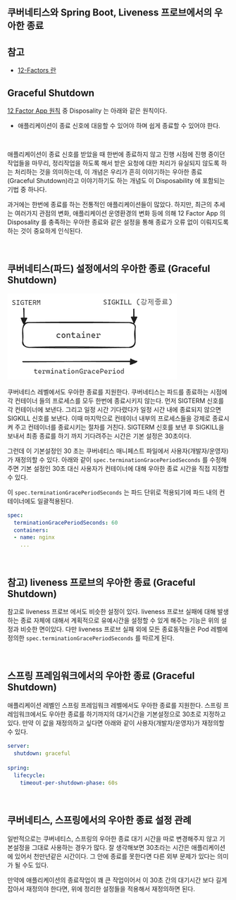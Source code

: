 ## 쿠버네티스와 Spring Boot, Liveness 프로브에서의 우아한 종료



## 참고

- [12-Factors 란](https://medium.com/dtevangelist/12-factors-%EB%9E%80-b39c7ef1ed30)



## Graceful Shutdown

[12 Factor App 원칙](https://medium.com/dtevangelist/12-factors-%EB%9E%80-b39c7ef1ed30) 중 Disposality 는 아래와 같은 원칙이다.

- 애플리케이션이 종료 신호에 대응할 수 있어야 하며 쉽게 종료할 수 있어야 한다.

<br>



애플리케이션이 종료 신호를 받았을 때 한번에 종료하지 않고 진행 시점에 진행 중이던 작업들을 마무리, 정리작업을 하도록 해서 받은 요청에 대한 처리가 유실되지 않도록 하는 처리하는 것을 의미하는데, 이 개념은 우리가 흔히 이야기하는 우아한 종료(Graceful Shutdown)라고 이야기하기도 하는 개념도 이 Disposability 에 포함되는 기법 중 하나다.<br>

과거에는 한번에 종료를 하는 전통적인 애플리케이션들이 많았다. 하지만, 최근의 추세는 여러가지 관점의 변화, 애플리케이션 운영환경의 변화 등에 의해 12 Factor App 의 Disposality 를 충족하는 우아한 종료와 같은 설정을 통해 종료가 오류 없이 이뤄지도록 하는 것이 중요하게 인식된다.<br>

<br>



## 쿠버네티스(파드) 설정에서의 우아한 종료 (Graceful Shutdown)



<img src="./img/k8s-springboot-liveness-probe-graceful-shutdown/1.png"/>

<br>

쿠버네티스 레벨에서도 우아한 종료를 지원한다. 쿠버네티스는 파드를 종료하는 시점에 각 컨테이너 들의 프로세스를 모두 한번에 종료시키지 않는다. 먼저 SIGTERM 신호를 각 컨테이너에 보낸다. 그리고 일정 시간 기다렸다가 일정 시간 내에 종료되지 않으면 SIGKILL 신호를 보낸다. 이때 마지막으로 컨테이너 내부의 프로세스들을 강제로 종료시켜 주고 컨테이너를 종료시키는 절차를 거친다. SIGTERM 신호를 보낸 후 SIGKILL을 보내서 최종 종료를 하기 까지 기다려주는 시간은 기본 설정은 30초이다.<br>

그런데 이 기본설정인 30 초는 쿠버네티스 매니페스트 파일에서 사용자(개발자/운영자)가 재정의할 수 있다.  아래와 같이 `spec.terminationGracePeriodSeconds` 를 수정해주면 기본 설정인 30초 대신 사용자가 컨테이너에 대해 우아한 종료 시간을 직접 지정할 수 있다.<br>

이 `spec.terminationGracePeriodSeconds` 는 파드 단위로 적용되기에 파드 내의 컨테이너에도 일괄적용된다.

```yaml
spec:
  terminationGracePeriodSeconds: 60
  containers:
  - name: nginx
    ... 
```

<br>



## 참고) liveness 프로브의 우아한 종료 (Graceful Shutdown)

참고로 liveness 프로브 에서도 비슷한 설정이 있다. liveness 프로브 실패에 대해 발생하는 종료 자체에 대해서 계획적으로 유예시간을 설정할 수 있게 해주는 기능은 위의 설정과 비슷한 면이있다. 다만 liveness 프로브 실패 외에 모든 종료동작들은 Pod 레벨에 정의한 `spec.terminationGracePeriodSeconds` 를 따르게 된다.<br>

<br>



## 스프링 프레임워크에서의 우아한 종료 (Graceful Shutdown)

애플리케이션 레벨인 스프링 프레임워크 레벨에서도 우아한 종료를 지원한다. 스프링 프레임워크에서도 우아한 종료를 하기까지의 대기시간을 기본설정으로 30초로 지정하고 있다. 만약 이 값을 재정의하고 싶다면 아래와 같이 사용자(개발자/운영자)가 재정의할 수 있다.

```yaml
server:
  shutdown: graceful

spring:
  lifecycle:
    timeout-per-shutdown-phase: 60s
```

<br>



## 쿠버네티스, 스프링에서의 우아한 종료 설정 관례

일반적으로는 쿠버네티스, 스프링의 우아한 종료 대기 시간을 따로 변경해주지 않고 기본설정을 그대로 사용하는 경우가 많다. 잘 생각해보면 30초라는 시간은 애플리케이션에 있어서 천만년같은 시간이다. 그 안에 종료를 못한다면 다른 외부 문제가 있다는 의미가 될 수도 있다.<br>

만약에 애플리케이션의 종료작업이 꽤 큰 작업이어서 이 30초 간의 대기시간 보다 길게 잡아서 재정의야 한다면, 위에 정리한 설정들을 적용해서 재정의하면 된다.<br>

<br>

